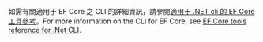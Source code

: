 <span data-ttu-id="c3f2c-101">如需有關適用于 EF Core 之 CLI 的詳細資訊，請參閱[適用于 .NET cli 的 EF Core 工具參考](/ef/core/miscellaneous/cli/dotnet)。</span><span class="sxs-lookup"><span data-stu-id="c3f2c-101">For more information on the CLI for EF Core, see [EF Core tools reference for .Net CLI](/ef/core/miscellaneous/cli/dotnet).</span></span>